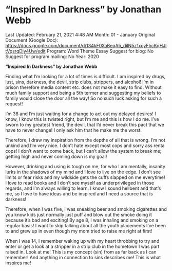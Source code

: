 # “Inspired In Darkness” by Jonathan Webb

Last Updated: February 21, 2021 4:48 AM
Month: 01 - January
Original Document (Google Doc): https://docs.google.com/document/d/134kF0XaBeqAb_dilN5z1xoyFhcKqHJItVqsrqDiy4Uw/edit
Program: Word Theme Essay
Suggest for blog: No
Suggest for program mailing: No
Year: 2020

**“Inspired In Darkness” by Jonathan Webb**

Finding what I’m looking for a lot of times is difficult. I am inspired by drugs, lust, sins, darkness, the devil, strip clubs, strippers, and alcohol! I’m in prison therefore media content etc. does not make it easy to find. Without much family support and being a 5th termer and suggesting my beliefs to family would close the door all the way! So no such luck asking for such a request!

I’m 38 and I’m just waiting for a change to act out my delayed desires! I know, I know this is twisted right, but I’m me and this is how I do me. I’ve sworn to my greatest friend, the devil, that I’d never break this pact that we have to never change! I only ask him that he make me the worst.

Therefore, I draw my inspiration from the depths of all that is wrong. I’m not unkind and I’m very nice. I don’t hate except most cops and sorry ass renta cops! I don’t want to come back, but I can’t allow the system to break me; getting high and never coming down is my goal!

However, drinking and using is tough on me, for who I am mentally, insanity lurks in the shadows of my mind and I love to live on the edge. I don’t see limits or fear risks and my wildside gets the cuffs slapped on me everytime! I love to read books and I don’t see myself as underprivileged in those regards, and I’m always willing to learn. I know I sound hellbent and that’s me, so I love to have ideas and be inspired and I need a source that is darkness!

Therefore, when I was five, I was sneaking beer and smoking cigarettes and you know kids just normally just puff and blow out the smoke doing it because it’s bad and exciting! By age 8, I was inhaling and smoking on a regular basis! I want to skip talking about all the youth placements I’ve been to and grew up in even though my mom tried to raise me right at first!

When I was 14, I remember waking up with my heart throbbing to try and enter or get a look at a stripper in a strip club in the hometown I was part raised in. Look at me! This is my concept (sin) from as far back as I can remember! And anything in connection to sins describes me! This is what inspires me!